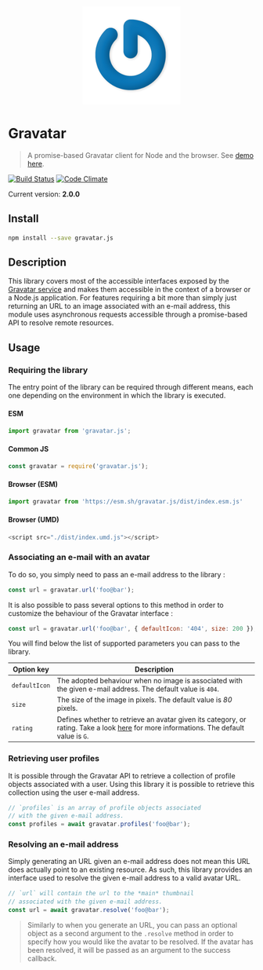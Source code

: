 <p align="center">
  <img src="assets/logo.png" />
</p>

# Gravatar
> A promise-based Gravatar client for Node and the browser. See [demo here](https://hqarroum.github.io/Gravatar/).

[![Build Status](https://travis-ci.org/HQarroum/Gravatar.svg?branch=master)](https://travis-ci.org/HQarroum/Gravatar)
[![Code Climate](https://codeclimate.com/github/HQarroum/Gravatar/badges/gpa.svg)](https://codeclimate.com/github/HQarroum/Gravatar)

Current version: **2.0.0**

## Install

```bash
npm install --save gravatar.js
```

## Description

This library covers most of the accessible interfaces exposed by the [Gravatar service](https://en.gravatar.com/site/implement/) and makes them accessible in the context of a browser or a Node.js application. For features requiring a bit more than simply just returning an URL to an image associated with an e-mail address, this module uses asynchronous requests accessible through a promise-based API to resolve remote resources.

## Usage

### Requiring the library

The entry point of the library can be required through different means, each one depending on the environment in which the library is executed.

#### ESM

```javascript
import gravatar from 'gravatar.js';
```

#### Common JS

```javascript
const gravatar = require('gravatar.js');
```

#### Browser (ESM)

```javascript
import gravatar from 'https://esm.sh/gravatar.js/dist/index.esm.js'
```

#### Browser (UMD)

```javascript
<script src="./dist/index.umd.js"></script>
```

### Associating an e-mail with an avatar

To do so, you simply need to pass an e-mail address to the library :

```javascript
const url = gravatar.url('foo@bar');
```

It is also possible to pass several options to this method in order to customize the behaviour of the Gravatar interface :

```javascript
const url = gravatar.url('foo@bar', { defaultIcon: '404', size: 200 });
```

You will find below the list of supported parameters you can pass to the library.

Option key    | Description
------------- | -------------
`defaultIcon` | The adopted behaviour when no image is associated with the given e-mail address. The default value is `404`.
`size`        | The size of the image in pixels. The default value is *80* pixels.
`rating`      | Defines whether to retrieve an avatar given its category, or rating. Take a look [here](https://en.gravatar.com/site/implement/images#rating) for more informations. The default value is `G`.

### Retrieving user profiles

It is possible through the Gravatar API to retrieve a collection of profile objects associated with a user. Using this library it is possible to retrieve this collection using the user e-mail address.

```javascript
// `profiles` is an array of profile objects associated
// with the given e-mail address.
const profiles = await gravatar.profiles('foo@bar');
```

### Resolving an e-mail address

Simply generating an URL given an e-mail address does not mean this URL does actually point to an existing resource. As such, this library provides an interface used to resolve the given e-mail address to a valid avatar URL.

```javascript
// `url` will contain the url to the *main* thumbnail
// associated with the given e-mail address.
const url = await gravatar.resolve('foo@bar');
```

> Similarly to when you generate an URL, you can pass an optional object as a second argument to the `.resolve` method in order to specify how you would like the avatar to be resolved. If the avatar has been resolved, it will be passed as an argument to the success callback.
